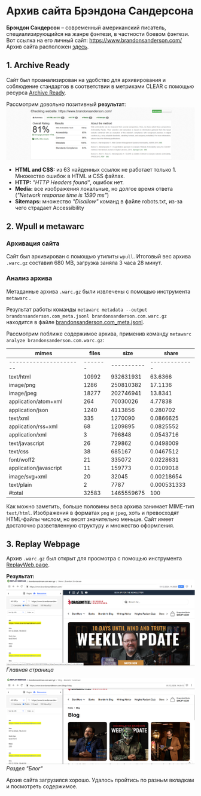 # Архив сайта Брэндона Сандерсона
**Брэндон Сандерсон** – современный американский писатель, специализирующийся на жанре фэнтези, в частности боевом фэнтези. Вот ссылка на его личный сайт: https://www.brandonsanderson.com/
Архив сайта расположен [здесь](https://disk.yandex.ru/d/k0NkU9RO9CCikA).
## 1. Archive Ready
Сайт был проанализирован на удобство для архивирования и соблюдение стандартов в соответствии в метриками CLEAR с помощью ресурса [Archive Ready](https://archiveready.com/).

Рассмотрим довольно позитивный **результат**:
![](https://github.com/akeranina/web-archives/blob/main/archives/brandonsanderson.com/archive_ready.png) 
 - **HTML and CSS:** из 63 найденных ссылок не работает только 1. Множество ошибок в HTML и CSS файлах.
 - **HTTP:** *"HTTP Headers found"*, ошибок нет.
 - **Media:** все изображения локальные, но долгое время ответа (*"Network response time is 1590 ms"*)
 - **Sitemaps:** множество *"Disallow"* команд в файле robots.txt, из-за чего страдает Accessibility
 ## 2. Wpull и metawarc
 ### Архивация сайта
 Сайт был архивирован с помощью утилиты `wpull`.
 Итоговый вес архива `.warc.gz` составил 680 MB, загрузка заняла 3 часа 28 минут.
 ### Анализ архива
 Метаданные архива `.warc.gz` были извлечены с помощью инструмента `metawarc` . 

 Результат работы команды `metawarc metadata --output brandonsanderson.com_meta.jsonl brandonsanderson.com.warc.gz` находится в файле [brandonsanderson.com_meta.jsonl](https://github.com/akeranina/web-archives/blob/main/archives/brandonsanderson.com/brandonsanderson.com_meta.jsonl "brandonsanderson.com_meta.jsonl").

Рассмотрим поближе содержимое архива, применив команду `metawarc analyze brandonsanderson.com.warc.gz`:

| mimes                  | files   | size       | share         |
|------------------------|---------|------------|---------------|
| ---------------------- | ------- | ---------- | ------------- |
| text/html              | 10992   | 932631931  | 63.6366       |
| image/png              | 1286    | 250810382  | 17.1136       |
| image/jpeg             | 18277   | 202746941  | 13.8341       |
| application/atom+xml   | 264     | 70030026   | 4.77838       |
| application/json       | 1240    | 4113856    | 0.280702      |
| text/xml               | 335     | 1270090    | 0.0866625     |
| application/rss+xml    | 68      | 1209895    | 0.0825552     |
| application/xml        | 3       | 796848     | 0.0543716     |
| text/javascript        | 26      | 729862     | 0.0498009     |
| text/css               | 38      | 685167     | 0.0467512     |
| font/woff2             | 21      | 335072     | 0.0228631     |
| application/javascript | 11      | 159773     | 0.0109018     |
| image/svg+xml          | 20      | 32045      | 0.00218654    |
| text/plain             | 2       | 7787       | 0.000531333   |
| #total                 | 32583   | 1465559675 | 100           |

Как можно заметить, больше половины веса архива занимает MIME-тип `text/html`. Изображения в форматах `png` и `jpeg`, хоть и превосходят HTML-файлы числом, но весят значительно меньше. Сайт имеет достаточно разветвленную структуру и множество оформления.

## 3. Replay Webpage
 Архив `.warc.gz` был открыт для просмотра с помощью инструмента [ReplayWeb.page](https://replayweb.page/).
 
 **Результат:**
 ![Главная страница](https://github.com/akeranina/web-archives/blob/main/archives/brandonsanderson.com/replay_webpage_1.png)
 *Главная страница*
 
![Раздел "Блог"](https://github.com/akeranina/web-archives/blob/main/archives/brandonsanderson.com/replay_webpage_2.png)
*Раздел "Блог"*

Архив сайта загрузился хорошо. Удалось пройтись по разным вкладкам и посмотреть содержимое.
